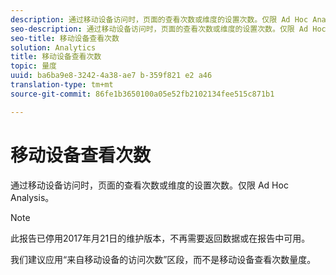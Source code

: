 ```yaml
---
description: 通过移动设备访问时，页面的查看次数或维度的设置次数。仅限 Ad Hoc Analysis。
seo-description: 通过移动设备访问时，页面的查看次数或维度的设置次数。仅限 Ad Hoc Analysis。
seo-title: 移动设备查看次数
solution: Analytics
title: 移动设备查看次数
topic: 量度
uuid: ba6ba9e8-3242-4a38-ae7 b-359f821 e2 a46
translation-type: tm+mt
source-git-commit: 86fe1b3650100a05e52fb2102134fee515c871b1

---
```



# 移动设备查看次数

通过移动设备访问时，页面的查看次数或维度的设置次数。仅限 Ad Hoc Analysis。

>[!NOTE]
>
>此报告已停用2017年月21日的维护版本，不再需要返回数据或在报告中可用。

我们建议应用“来自移动设备的访问次数”区段，而不是移动设备查看次数量度。
